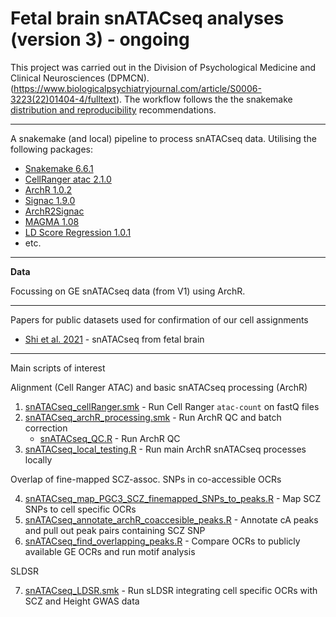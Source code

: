 # Fetal brain snATACseq analyses (version 3) - ongoing

This project was carried out in the Division of Psychological Medicine and Clinical Neurosciences (DPMCN). (https://www.biologicalpsychiatryjournal.com/article/S0006-3223(22)01404-4/fulltext). The workflow follows the the snakemake [distribution and reproducibility](https://snakemake.readthedocs.io/en/stable/snakefiles/deployment.html) recommendations. 

***

A snakemake (and local) pipeline to process snATACseq data. Utilising the following packages:

+ [Snakemake 6.6.1](https://snakemake.readthedocs.io/en/stable/)
+ [CellRanger atac 2.1.0](https://support.10xgenomics.com/single-cell-atac/software/pipelines/latest/algorithms/overview)
+ [ArchR 1.0.2](https://www.archrproject.com) 
+ [Signac 1.9.0](https://stuartlab.org/signac/)
+ [ArchR2Signac](https://bioconductor.org/packages/release/bioc/html/scDblFinder.html)
+ [MAGMA 1.08](https://ctg.cncr.nl/software/magma)
+ [LD Score Regression 1.0.1](https://github.com/bulik/ldsc)
+ etc.

***

**Data**

Focussing on GE snATACseq data (from V1) using ArchR. 

***

Papers for public datasets used for confirmation of our cell assignments 

+ [Shi et al. 2021](https://www.science.org/doi/10.1126/science.abj6641) - snATACseq from fetal brain
 
***

Main scripts of interest

Alignment (Cell Ranger ATAC) and basic snATACseq processing (ArchR)

1. [snATACseq_cellRanger.smk](workflow/rules/snATACseq_cellRanger.smk) - Run Cell Ranger `atac-count` on fastQ files 
2. [snATACseq_archR_processing.smk](workflow/rules/snATACseq_archR_processing.smk) - Run ArchR QC and batch correction
    + [snATACseq_QC.R](workflow/scripts/snATACseq_QC.R) - Run ArchR QC 
3. [snATACseq_local_testing.R](workflow/scripts/snATACseq_local_testing.R) - Run main ArchR snATACseq processes locally

Overlap of fine-mapped SCZ-assoc. SNPs in co-accessible OCRs 

4. [snATACseq_map_PGC3_SCZ_finemapped_SNPs_to_peaks.R](workflow/scripts/snATACseq_map_PGC3_SCZ_finemapped_SNPs_to_peaks.R) - Map SCZ SNPs to cell specific OCRs
5. [snATACseq_annotate_archR_coaccesible_peaks.R](workflow/scripts/snATACseq_annotate_archR_coaccesible_peaks.R) - Annotate cA peaks and pull out peak pairs containing SCZ SNP
6. [snATACseq_find_overlapping_peaks.R](workflow/scripts/snATACseq_find_overlapping_peaks.R) - Compare OCRs to publicly available GE OCRs and run motif analysis

SLDSR

7. [snATACseq_LDSR.smk](workflow/rules/snATACseq_LDSR.smk) - Run sLDSR integrating cell specific OCRs with SCZ and Height GWAS data

